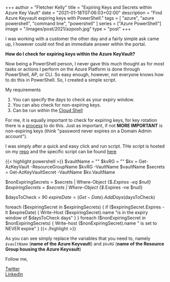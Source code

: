 +++
author = "Fletcher Kelly"
title = "Expiring Keys and Secrets within Azure Key Vault"
date = "2021-01-18T07:06:03+02:00"
description = "Find Azure Keyvault expiring keys with PowerShell."
tags = [
    "azure",
    "azure powershell",
    "command line",
    "powershell"
]
series = ["Azure PowerShell"]
image = "/images/post/2021/azposh.jpg"
type = "post"
+++

<!-- CANBEPUBLISHED -->

I was working with a customer the other day and a fairly simple ask came up, I however could not find an immediate answer within the portal.  

**How do I check for expiring keys within the Azure KeyVault?**

Now being a PowerShell person, I never gave this much thought as for most tasks or actions I perform on the Azure Platform is done through PowerShell, AP, or CLI. So easy enough, however, not everyone knows how to do this in PowerShell. So, I created a simple script.

My requirements  

1. You can specify the days to check as your expiry window.
1. You can also check for non-expiring keys.  
1. Can be run within the [Cloud Shell](https://shell.azure.com)

For me, it is equally important to check for expiring keys, for key rotation there is a [process](https://docs.microsoft.com/en-us/azure/key-vault/secrets/tutorial-rotation-dual) to do this. Just as important, if not **__MORE IMPORTANT__** is non-expiring keys (think "password never expires on a Domain Admin account").

I was simply after a quick and easy click and run script. THe script is hosted on my [repo](https://github.com/fskelly/flkelly-AzureCode-powershell) and the specific script can be found [here](https://github.com/fskelly/flkelly-AzureCode-powershell/blob/main/keyVault/az/az_checkForExpiringAndNonExpiringSecrets.ps1)

{{< highlight powershell >}}
$vaultName = ""
$kvRG = ""
$kv = Get-AzKeyVault -ResourceGroupName $kvRG -VaultName $vaultName
$secrets = Get-AzKeyVaultSecret -VaultName $kv.VaultName

$nonExpiringSecrets = $secrets | Where-Object {$_.Expires -eq $null}
$expiringSecrets = $secrets | Where-Object {$_.Expires -ne $null}

$daysToCheck = 90
$expireDate = (Get-Date).AddDays($daysToCheck)

foreach ($expiringSecret in $expiringSecrets)
{
    if ($expiringSecret.Expires -lt $expireDate)
    {
        Write-Host ($expiringSecret).name "is in the expiry window of $daysToCheck days"
    }
}
foreach ($nonExpiringSecret in $nonExpiringSecrets)
{
    Write-host ($nonExpiringSecret).name " is set to NEVER expire"
}
{{< /highlight >}}

As you can see simply replace the variables that you need to, namely *```$vaultName```* (**name of the Azure Keyvault**) and *```$kvRG```* (**name of the Resource Group housing the Azure Keyvault**)

Follow me,

[Twitter](https://www.twitter.com/fskelly)  
[LinkedIn](https://linkedin.com/in/fletcherkelly)
